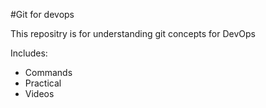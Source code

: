 #Git for devops


This repositry is for understanding git concepts for DevOps



Includes: 


- Commands
- Practical
- Videos
